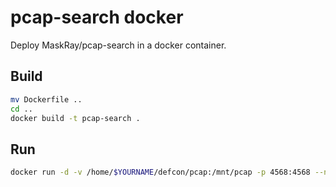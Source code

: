 # pcap-search docker

Deploy MaskRay/pcap-search in a docker container.

## Build
```bash
mv Dockerfile ..
cd ..
docker build -t pcap-search .
```

## Run

```bash
docker run -d -v /home/$YOURNAME/defcon/pcap:/mnt/pcap -p 4568:4568 --name "pcap0" pcap-search
```
